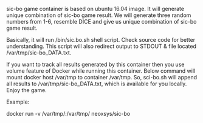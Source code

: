 sic-bo game container is based on ubuntu 16.04 image. It will generate unique combination of sic-bo game result. We will generate three random numbers from 1-6, resemble DICE and give us unique combination of sic-bo game result.

Basically, it will run /bin/sic.bo.sh shell script. Check source code for better understanding. This script will also redirect output to STDOUT & file located /var/tmp/sic-bo_DATA.txt.

If you want to track all results generated by this container then you use volume feature of Docker while running this container. Below command will mount docker host /var/tmp to container /var/tmp. So, sci-bo.sh will append all results to /var/tmp/sic-bo_DATA.txt, which is available for you locally. Enjoy the game.

Example:

docker run -v /var/tmp/:/var/tmp/ neoxsys/sic-bo

